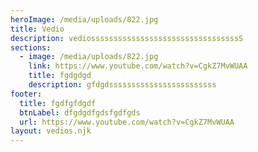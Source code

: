 ```yaml
---
heroImage: /media/uploads/822.jpg
title: Vedio
description: vediosssssssssssssssssssssssssssssssssS
sections:
  - image: /media/uploads/822.jpg
    link: https://www.youtube.com/watch?v=CgkZ7MvWUAA
    title: fgdgdgd
    description: gfdgdssssssssssssssssssssssss
footer:
  title: fgdfgfdgdf
  btnLabel: dfgdgdfgdsfgdfgds
  url: https://www.youtube.com/watch?v=CgkZ7MvWUAA
layout: vedios.njk
---
```

